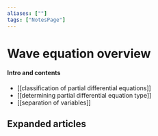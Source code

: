 ```yaml
---
aliases: [""]
tags: ["NotesPage"]
---
```


# Wave equation overview

#### Intro and contents
- [[classification of partial differential equations]]
- [[determining partial differential equation type]]
- [[separation of variables]]

## Expanded articles


